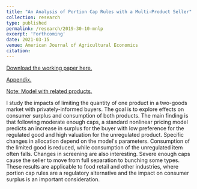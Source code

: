 ```yaml
---
title: "An Analysis of Portion Cap Rules with a Multi-Product Seller"
collection: research
type: published
permalink: /research/2019-30-10-mnlp
excerpt: 'Forthcoming'
date: 2021-03-15
venue: American Journal of Agricultural Economics
citation: 
---
```

[Download the working paper here.](https://jgnunol.github.io/files/multicap.pdf) 


[Appendix.](https://jgnunol.github.io/files/multicapAppendix.pdf)


[Note: Model with related products.](https://jgnunol.github.io/files/multicapNote.pdf)


I study the impacts of limiting the quantity of one product in a two-goods market with privately-informed buyers. The goal is to explore effects on consumer surplus and consumption of both products. The main finding is that following moderate enough caps, a standard nonlinear pricing model predicts an increase in surplus for the buyer with low preference for the regulated good and high valuation for the unregulated product. Specific changes in allocation depend on the model's parameters. Consumption of the limited good is reduced, while consumption of the unregulated item often falls.  Changes in screening are also interesting. Severe enough caps cause the seller to move from full separation to bunching some types. These results are applicable to food retail and other industries, where portion cap rules are a regulatory alternative and the impact on consumer surplus is an important consideration. 

